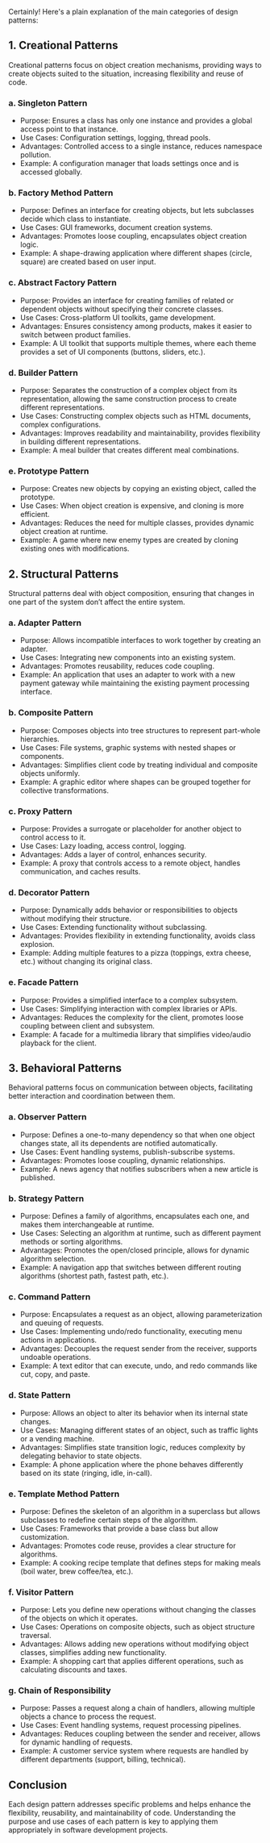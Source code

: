 Certainly! Here's a plain explanation of the main categories of design patterns:

## 1. Creational Patterns
Creational patterns focus on object creation mechanisms, providing ways to create objects suited to the situation, increasing flexibility and reuse of code.

### a. Singleton Pattern
- Purpose: Ensures a class has only one instance and provides a global access point to that instance.
- Use Cases: Configuration settings, logging, thread pools.
- Advantages: Controlled access to a single instance, reduces namespace pollution.
- Example: A configuration manager that loads settings once and is accessed globally.

### b. Factory Method Pattern
- Purpose: Defines an interface for creating objects, but lets subclasses decide which class to instantiate.
- Use Cases: GUI frameworks, document creation systems.
- Advantages: Promotes loose coupling, encapsulates object creation logic.
- Example: A shape-drawing application where different shapes (circle, square) are created based on user input.

### c. Abstract Factory Pattern
- Purpose: Provides an interface for creating families of related or dependent objects without specifying their concrete classes.
- Use Cases: Cross-platform UI toolkits, game development.
- Advantages: Ensures consistency among products, makes it easier to switch between product families.
- Example: A UI toolkit that supports multiple themes, where each theme provides a set of UI components (buttons, sliders, etc.).

### d. Builder Pattern
- Purpose: Separates the construction of a complex object from its representation, allowing the same construction process to create different representations.
- Use Cases: Constructing complex objects such as HTML documents, complex configurations.
- Advantages: Improves readability and maintainability, provides flexibility in building different representations.
- Example: A meal builder that creates different meal combinations.

### e. Prototype Pattern
- Purpose: Creates new objects by copying an existing object, called the prototype.
- Use Cases: When object creation is expensive, and cloning is more efficient.
- Advantages: Reduces the need for multiple classes, provides dynamic object creation at runtime.
- Example: A game where new enemy types are created by cloning existing ones with modifications.

## 2. Structural Patterns
Structural patterns deal with object composition, ensuring that changes in one part of the system don’t affect the entire system.

### a. Adapter Pattern
- Purpose: Allows incompatible interfaces to work together by creating an adapter.
- Use Cases: Integrating new components into an existing system.
- Advantages: Promotes reusability, reduces code coupling.
- Example: An application that uses an adapter to work with a new payment gateway while maintaining the existing payment processing interface.

### b. Composite Pattern
- Purpose: Composes objects into tree structures to represent part-whole hierarchies.
- Use Cases: File systems, graphic systems with nested shapes or components.
- Advantages: Simplifies client code by treating individual and composite objects uniformly.
- Example: A graphic editor where shapes can be grouped together for collective transformations.

### c. Proxy Pattern
- Purpose: Provides a surrogate or placeholder for another object to control access to it.
- Use Cases: Lazy loading, access control, logging.
- Advantages: Adds a layer of control, enhances security.
- Example: A proxy that controls access to a remote object, handles communication, and caches results.

### d. Decorator Pattern
- Purpose: Dynamically adds behavior or responsibilities to objects without modifying their structure.
- Use Cases: Extending functionality without subclassing.
- Advantages: Provides flexibility in extending functionality, avoids class explosion.
- Example: Adding multiple features to a pizza (toppings, extra cheese, etc.) without changing its original class.

### e. Facade Pattern
- Purpose: Provides a simplified interface to a complex subsystem.
- Use Cases: Simplifying interaction with complex libraries or APIs.
- Advantages: Reduces the complexity for the client, promotes loose coupling between client and subsystem.
- Example: A facade for a multimedia library that simplifies video/audio playback for the client.

## 3. Behavioral Patterns
Behavioral patterns focus on communication between objects, facilitating better interaction and coordination between them.

### a. Observer Pattern
- Purpose: Defines a one-to-many dependency so that when one object changes state, all its dependents are notified automatically.
- Use Cases: Event handling systems, publish-subscribe systems.
- Advantages: Promotes loose coupling, dynamic relationships.
- Example: A news agency that notifies subscribers when a new article is published.

### b. Strategy Pattern
- Purpose: Defines a family of algorithms, encapsulates each one, and makes them interchangeable at runtime.
- Use Cases: Selecting an algorithm at runtime, such as different payment methods or sorting algorithms.
- Advantages: Promotes the open/closed principle, allows for dynamic algorithm selection.
- Example: A navigation app that switches between different routing algorithms (shortest path, fastest path, etc.).

### c. Command Pattern
- Purpose: Encapsulates a request as an object, allowing parameterization and queuing of requests.
- Use Cases: Implementing undo/redo functionality, executing menu actions in applications.
- Advantages: Decouples the request sender from the receiver, supports undoable operations.
- Example: A text editor that can execute, undo, and redo commands like cut, copy, and paste.

### d. State Pattern
- Purpose: Allows an object to alter its behavior when its internal state changes.
- Use Cases: Managing different states of an object, such as traffic lights or a vending machine.
- Advantages: Simplifies state transition logic, reduces complexity by delegating behavior to state objects.
- Example: A phone application where the phone behaves differently based on its state (ringing, idle, in-call).

### e. Template Method Pattern
- Purpose: Defines the skeleton of an algorithm in a superclass but allows subclasses to redefine certain steps of the algorithm.
- Use Cases: Frameworks that provide a base class but allow customization.
- Advantages: Promotes code reuse, provides a clear structure for algorithms.
- Example: A cooking recipe template that defines steps for making meals (boil water, brew coffee/tea, etc.).

### f. Visitor Pattern
- Purpose: Lets you define new operations without changing the classes of the objects on which it operates.
- Use Cases: Operations on composite objects, such as object structure traversal.
- Advantages: Allows adding new operations without modifying object classes, simplifies adding new functionality.
- Example: A shopping cart that applies different operations, such as calculating discounts and taxes.

### g. Chain of Responsibility
- Purpose: Passes a request along a chain of handlers, allowing multiple objects a chance to process the request.
- Use Cases: Event handling systems, request processing pipelines.
- Advantages: Reduces coupling between the sender and receiver, allows for dynamic handling of requests.
- Example: A customer service system where requests are handled by different departments (support, billing, technical).

## Conclusion
Each design pattern addresses specific problems and helps enhance the flexibility, reusability, and maintainability of code. Understanding the purpose and use cases of each pattern is key to applying them appropriately in software development projects.
